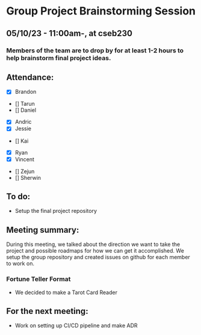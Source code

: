# Group Project Brainstorming Session

## 05/10/23 - 11:00am-, at cseb230

### Members of the team are to drop by for at least 1-2 hours to help brainstorm final project ideas.

## Attendance:

- [x] Brandon
- [] Tarun
- [] Daniel
- [x] Andric
- [x] Jessie
- [] Kai
- [x] Ryan
- [x] Vincent
- [] Zejun
- [] Sherwin

## To do:

- Setup the final project repository

## Meeting summary:

During this meeting, we talked about the direction we want to take the project and possible roadmaps for how we can get it accomplished. We setup the group repository and created issues on github for each member to work on.

### Fortune Teller Format

- We decided to make a Tarot Card Reader

## For the next meeting:

- Work on setting up CI/CD pipeline and make ADR
